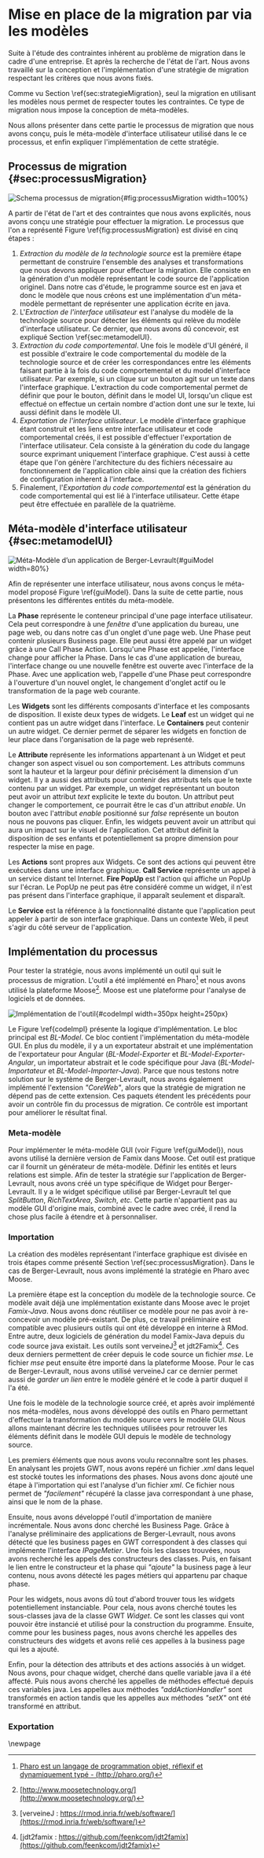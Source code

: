 # Mise en place de la migration par via les modèles

Suite à l'étude des contraintes inhérent au problème de migration dans le cadre
    d'une entreprise.
Et après la recherche de l'état de l'art.
Nous avons travaillé sur la conception et l'implémentation d'une stratégie de migration
    respectant les critères que nous avons fixés.

Comme vu Section \ref{sec:strategieMigration}, seul la migration en utilisant les modèles nous permet
    de respecter toutes les contraintes.
Ce type de migration nous impose la conception de méta-modèles.

Nous allons présenter dans cette partie le processus de migration que nous avons conçu,
    puis le méta-modèle d'interface utilisateur utilisé dans le ce processus,
    et enfin expliquer l'implémentation de cette stratégie.

## Processus de migration {#sec:processusMigration}

![Schema processus de migration](figures/processusMigration.png){#fig:processusMigration width=100%}

A partir de l'état de l'art et des contraintes que nous avons explicités,
    nous avons conçu une stratégie pour effectuer la migration.
Le processus que l'on a représenté Figure \ref{fig:processusMigration} est divisé en cinq étapes :

1. _Extraction du modèle de la technologie source_ est la première étape permettant de construire l'ensemble des analyses et transformations que nous devons appliquer pour effectuer la migration. Elle consiste en la génération d'un modèle représentant le code source de l'application originel. Dans notre cas d'étude, le programme source est en java et donc le modèle que nous créons est une implémentation d'un méta-modèle permettant de représenter une application écrite en java.
2. L'_Extraction de l'interface utilisateur_ est l'analyse du modèle de la technologie source pour détecter les éléments qui relève du modèle d'interface utilisateur. Ce dernier, que nous avons dû concevoir, est expliqué Section \ref{sec:metamodelUI}.
3. _Extraction du code comportemental_. Une fois le modèle d'UI généré, il est possible d'extraire le code comportemental du modèle de la technologie source et de créer les correspondances entre les éléments faisant partie à la fois du code comportemental et du model d'interface utilisateur. Par exemple, si un clique sur un bouton agit sur un texte dans l'interface graphique. L'extraction du code comportemental permet de définir que pour le bouton, définit dans le model UI, lorsqu'un clique est effectué on effectue un certain nombre d'action dont une sur le texte, lui aussi définit dans le modèle UI.
4. _Exportation de l'interface utilisateur_. Le modèle d'interface graphique étant construit et les liens entre interface utilisateur et code comportemental créés, il est possible d'effectuer l'exportation de l'interface utilisateur. Cela consiste à la génération du code du langage source exprimant uniquement l'interface graphique. C'est aussi à cette étape que l'on génère l'architecture du des fichiers nécessaire au fonctionnement de l'application cible ainsi que la création des fichiers de configuration inherent à l'interface.
5. Finalement, l'_Exportation du code comportemental_ est la génération du code comportemental qui est lié à l'interface utilisateur. Cette étape peut être effectuée en parallèle de la quatrième.

## Méta-modèle d'interface utilisateur {#sec:metamodelUI}

![Méta-Modèle d’un application de Berger-Levrault](figures/guiModel.png){#guiModel width=80%}

Afin de représenter une interface utilisateur, nous avons conçus le méta-model proposé Figure \ref{guiModel}.
Dans la suite de cette partie, nous présentons les différentes entités du méta-modèle.

La __Phase__ représente le conteneur principal d'une page interface utilisateur.
Cela peut correspondre à une _fenêtre_ d'une application du bureau, une page web, ou
    dans notre cas d'un onglet d'une page web.
Une Phase peut contenir plusieurs Business page.
Elle peut aussi être appelé par un widget grâce à une Call Phase Action.
Lorsqu'une Phase est appelée, l'interface change pour afficher la Phase.
Dans le cas d'une application de bureau, l'interface change ou une nouvelle fenêtre est ouverte
    avec l'interface de la Phase.
Avec une application web, l'appelle d'une Phase peut correspondre à l'ouverture d'un nouvel onglet, le changement d'onglet actif ou le transformation de la page web courante.

Les __Widgets__ sont les différents composants d'interface et les composants de disposition.
Il existe deux types de widgets.
Le __Leaf__ est un widget qui ne contient pas un autre widget dans l'interface.
Le __Containers__ peut contenir un autre widget.
Ce dernier permet de séparer les widgets en fonction de leur place dans l'organisation de la page web représenté.

Le __Attribute__ représente les informations appartenant à un Widget et peut changer son aspect visuel ou son comportement.
Les attributs communs sont la hauteur et la largeur pour définir précisément la dimension d'un widget.
Il y a aussi des attributs pour contenir des attributs tels que le texte contenu par un widget.
Par exemple, un widget représentant un bouton peut avoir un attribut _text_ explicite le texte du bouton.
Un attribut peut changer le comportement, ce pourrait être le cas d'un attribut _enable_.
Un bouton avec l'attribut _enable_ positionné sur _false_ représente un bouton nous ne pouvons pas cliquer.
Enfin, les widgets peuvent avoir un attribut qui aura un impact sur le visuel de l'application.
Cet attribut définit la disposition de ses enfants et potentiellement sa propre dimension pour respecter la mise en page.

Les __Actions__ sont propres aux Widgets.
Ce sont des actions qui peuvent être exécutées dans une interface graphique.
__Call Service__ représente un appel à un service distant tel Internet.
__Fire PopUp__ est l'action qui affiche un PopUp sur l'écran.
Le PopUp ne peut pas être considéré comme un widget,
    il n'est pas présent dans l'interface graphique,
    il apparaît seulement et disparaît.

Le __Service__ est la référence à la fonctionnalité distante que l'application peut appeler à partir de son interface graphique.
Dans un contexte Web, il peut s'agir du côté serveur de l'application.

## Implémentation du processus

Pour tester la stratégie, nous avons implémenté un outil qui suit le processus de migration.
L'outil a été implémenté en Pharo[^pharo] et nous avons utilisé la plateforme Moose[^moose].
Moose est une plateforme pour l'analyse de logiciels et de données.

![Implémentation de l'outil](figures/codeImpl.png){#codeImpl width=350px height=250px}

Le Figure \ref{codeImpl} présente la logique d'implémentation.
Le bloc principal est _BL-Model_.
Ce bloc contient l'implémentation du méta-modèle GUI.
En plus du modèle, il y a un exportateur abstrait et une implémentation de
    l'exportateur pour Angular (_BL-Model-Exporter_ et _BL-Model-Exporter-Angular_, un importateur abstrait et le    code spécifique pour Java (_BL-Model-Importateur_ et _BL-Model-Importer-Java_).
Parce que nous testons notre solution sur le système de Berger-Levrault,
    nous avons également implémenté l'extension _"CoreWeb"_,
    alors que la stratégie de migration ne dépend pas de cette extension.
Ces paquets étendent les précédents pour avoir un contrôle fin du processus de migration.
Ce contrôle est important pour améliorer le résultat final.

[^moose]: [http://www.moosetechnology.org/](http://www.moosetechnology.org/)
[^pharo]: [Pharo est un langage de programmation objet, réflexif et dynamiquement typé - (http://pharo.org/)](http://pharo.org/)

### Meta-modèle

Pour implémenter le méta-modèle GUI (voir Figure \ref{guiModel}), nous avons utilisé la dernière version de Famix dans Moose.
Cet outil est pratique car il fournit un générateur de méta-modèle.
Définir les entités et leurs relations est simple.
Afin de tester la stratégie sur l'application de Berger-Levrault,
    nous avons créé un type spécifique de Widget pour Berger-Levrault.
Il y a le widget spécifique utilisé par Berger-Levrault tel que _SplitButton_, _RichTextArea_, _Switch_, _etc._
Cette partie n'appartient pas au modèle GUI d'origine mais,
    combiné avec le cadre avec créé, il rend la chose plus facile à étendre et à personnaliser.

### Importation

La création des modèles représentant l'interface graphique est divisée en trois étapes comme présenté Section \ref{sec:processusMigration}.
Dans le cas de Berger-Levrault, nous avons implémenté la stratégie en Pharo avec Moose.

La première étape est la conception du modèle de la technologie source.
Ce modèle avait déjà une implémentation existante dans Moose avec le projet _Famix-Java_.
Nous avons donc réutiliser ce modèle pour ne pas avoir à re-concevoir un modèle pré-existant.
De plus, ce travail préliminaire est compatible avec plusieurs outils qui ont été développé
    en interne à RMod.
Entre autre, deux logiciels de génération du model Famix-Java depuis du code source java existait.
Les outils sont verveineJ[^verveineJ] et jdt2Famix[^jdt2famix].
Ces deux derniers permettent de créer depuis le code source un fichier _mse_.
Le fichier _mse_ peut ensuite être importé dans la plateforme Moose.
Pour le cas de Berger-Levrault, nous avons utilisé verveineJ car ce dernier permet aussi de _garder un lien_ entre le modèle
    généré et le code à partir duquel il l'a été.

Une fois le modèle de la technologie source créé, et après avoir implémenté nos méta-modèles,
    nous avons développé des outils en Pharo permettant d'effectuer la transformation du modèle source vers le modèle GUI.
Nous allons maintenant décrire les techniques utilisées pour retrouver les éléments définit dans le modèle GUI depuis le modèle de technology source.

Les premiers éléments que nous avons voulu reconnaître sont les phases.
En analysant les projets GWT, nous avons repéré un fichier _.xml_ dans lequel est stocké toutes les informations des phases.
Nous avons donc ajouté une étape à l'importation qui est l'analyse d'un fichier _xml_.
Ce fichier nous permet de _"facilement"_ récupéré la classe java correspondant à une phase,
    ainsi que le nom de la phase.

Ensuite, nous avons développé l'outil d'importation de manière incrémentale.
Nous avons donc cherché les Business Page.
Grâce à l'analyse préliminaire des applications de Berger-Levrault, nous avons détecté que
    les business pages en GWT correspondent à des classes qui implémente l'interface _IPageMetier_.
Une fois les classes trouvées, nous avons recherché les appels des constructeurs des classes.
Puis, en faisant le lien entre le constructeur et la phase qui _"ajoute"_ la business page à leur contenu,
    nous avons détecté les pages métiers qui appartenu par chaque phase.

Pour les widgets, nous avons dû tout d'abord trouver tous les widgets potentiellement instanciable.
Pour cela, nous avons cherché toutes les sous-classes java de la classe GWT _Widget_.
Ce sont les classes qui vont pouvoir être instancié et utilisé pour la construction du programme.
Ensuite, comme pour les business pages, nous avons cherché les appelles des constructeurs des widgets et
    avons relié ces appelles à la business page qui les a ajouté.

Enfin, pour la détection des attributs et des actions associés à un widget.
Nous avons, pour chaque widget, cherché dans quelle variable java il a été affecté.
Puis nous avons cherché les appelles de méthodes effectué depuis ces variables java.
Les appelles aux méthodes _"addActionHandler"_ sont transformés en action tandis que
    les appelles aux méthodes _"setX"_ ont été transformé en attribut.

[^verveineJ]: [verveineJ : https://rmod.inria.fr/web/software/](https://rmod.inria.fr/web/software/)
[^jdt2famix]: [jdt2famix : https://github.com/feenkcom/jdt2famix](https://github.com/feenkcom/jdt2famix)

### Exportation

\newpage